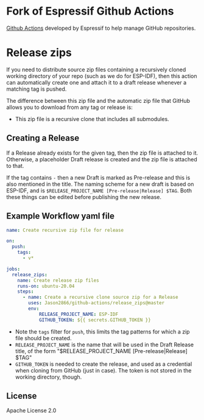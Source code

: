 # Fork of Espressif Github Actions

[Github Actions](https://developer.github.com/actions/) developed by Espressif to help manage GitHub repositories.

# Release zips

If you need to distribute source zip files containing a recursively cloned working directory of your repo (such as we do for ESP-IDF), then this action can automatically create one and attach it to a draft release whenever a matching tag is pushed.

The difference between this zip file and the automatic zip file that GitHub allows you to download from any tag or release is:

* This zip file is a recursive clone that includes all submodules.

## Creating a Release

If a Release already exists for the given tag, then the zip file is attached to it. Otherwise, a placeholder Draft release is created and the zip file is attached to that.

If the tag contains `-` then a new Draft is marked as Pre-release and this is also mentioned in the title. The naming scheme for a new draft is based on ESP-IDF, and is `$RELEASE_PROJECT_NAME [Pre-release|Release] $TAG`. Both these things can be edited before publishing the new release.

## Example Workflow yaml file

```yml
name: Create recursive zip file for release

on:
  push:
    tags:
      - v*

jobs:
  release_zips:
    name: Create release zip files
    runs-on: ubuntu-20.04
    steps:
      - name: Create a recursive clone source zip for a Release
        uses: Jason2866/github-actions/release_zips@master
        env:
            RELEASE_PROJECT_NAME: ESP-IDF
            GITHUB_TOKEN: ${{ secrets.GITHUB_TOKEN }}
```

* Note the `tags` filter for `push`, this limits the tag patterns for which a zip file should be created.
* `RELEASE_PROJECT_NAME` is the name that will be used in the Draft Release title, of the form "$RELEASE_PROJECT_NAME [Pre-release|Release] $TAG"
* `GITHUB_TOKEN` is needed to create the release, and used as a credential when cloning from GitHub (just in case). The token is not stored in the working directory, though.


## License

Apache License 2.0
